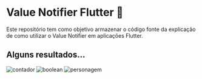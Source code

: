 # Value Notifier Flutter :iphone:

Este repositório tem como objetivo armazenar o código fonte da explicação de como utilizar o Value Notifier em aplicações Flutter.

## Alguns resultados...

![contador](https://user-images.githubusercontent.com/53130191/198586374-3cc43a9f-7fc0-458c-9746-c9b437cadba8.gif)
![boolean](https://user-images.githubusercontent.com/53130191/198586439-0133d71c-6d38-4097-8731-b038637f82d6.gif)
![personagem](https://user-images.githubusercontent.com/53130191/198586459-d4ad9d33-5402-41e8-bfa9-4963cd9fce01.gif)
